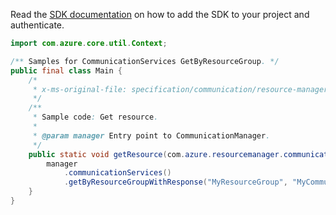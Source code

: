 Read the [SDK documentation](https://github.com/Azure/azure-sdk-for-java/blob/azure-resourcemanager-communication_1.1.0-beta.2/sdk/communication/azure-resourcemanager-communication/README.md) on how to add the SDK to your project and authenticate.

```java
import com.azure.core.util.Context;

/** Samples for CommunicationServices GetByResourceGroup. */
public final class Main {
    /*
     * x-ms-original-file: specification/communication/resource-manager/Microsoft.Communication/preview/2021-10-01-preview/examples/communicationServices/get.json
     */
    /**
     * Sample code: Get resource.
     *
     * @param manager Entry point to CommunicationManager.
     */
    public static void getResource(com.azure.resourcemanager.communication.CommunicationManager manager) {
        manager
            .communicationServices()
            .getByResourceGroupWithResponse("MyResourceGroup", "MyCommunicationResource", Context.NONE);
    }
}
```
